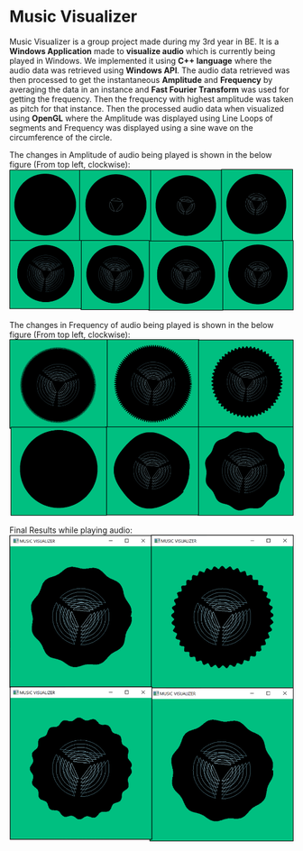 # Music Visualizer
Music Visualizer is a group project made during my 3rd year in BE. It is a **Windows Application** made to **visualize audio** which is currently being played in Windows. We implemented it using **C++ language** where the audio data was retrieved using **Windows API**. The audio data retrieved was then processed to get the instantaneous **Amplitude** and **Frequency** by averaging the data in an instance and **Fast Fourier Transform** was used for getting the frequency. Then the frequency with highest amplitude was taken as pitch for that instance. Then the processed audio data when visualized using **OpenGL** where the Amplitude was displayed using Line Loops of segments and Frequency was displayed using a sine wave on the circumference of the circle.

The changes in Amplitude of audio being played is shown in the below figure (From top left, clockwise):
![Amplitude Change](results/AmplitudeChange.png)


The changes in Frequency of audio being played is shown in the below figure (From top left, clockwise):
![Frequency Change](results/FrequencyChange.png)

Final Results while playing audio:
![Final Result](results/Result.png)
